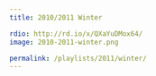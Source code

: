 ```yaml
---
title: 2010/2011 Winter

rdio: http://rd.io/x/QXaYuDMox64/
image: 2010-2011-winter.png

permalink: /playlists/2011/winter/
---
```

